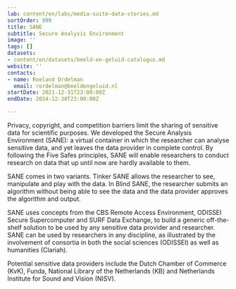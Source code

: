 ```yaml
---
lab: content/en/labs/media-suite-data-stories.md
sortOrder: 999
title: SANE
subtitle: Secure Analysis Environment
image: ''
tags: []
datasets:
- content/en/datasets/beeld-en-geluid-catalogus.md
website: ''
contacts:
- name: Roeland Ordelman
  email: rordelman@beeldengeluid.nl
startDate: 2021-12-31T23:00:00Z
endDate: 2024-12-30T23:00:00Z

---
```

Privacy, copyright, and competition barriers limit the sharing of sensitive data for scientific purposes. We developed the Secure Analysis Environment (SANE): a virtual container in which the researcher can analyse sensitive data, and yet leaves the data provider in complete control. By following the Five Safes principles, SANE will enable researchers to conduct research on data that up until now are hardly available to them.

SANE comes in two variants. Tinker SANE allows the researcher to see, manipulate and play with the data. In Blind SANE, the researcher submits an algorithm without being able to see the data and the data provider approves the algorithm and output.

SANE uses concepts from the CBS Remote Access Environment, ODISSEI Secure Supercomputer and SURF Data Exchange, to build a generic off-the-shelf solution to be used by any sensitive data provider and researcher. SANE can be used by researchers in any discipline, as illustrated by the involvement of consortia in both the social sciences (ODISSEI) as well as humanities (Clariah).

Potential sensitive data providers include the Dutch Chamber of Commerce (KvK), Funda, National Library of the Netherlands (KB) and Netherlands Institute for Sound and Vision (NISV).